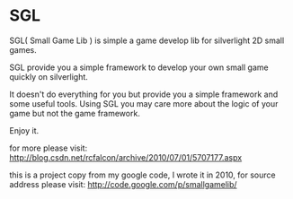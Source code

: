SGL
================================
SGL( Small Game Lib ) is simple a game develop lib for silverlight 2D small games.

SGL provide you a simple framework to develop your own small game quickly on silverlight.

It doesn't do everything for you but provide you a simple framework and some useful tools.
Using SGL you may care more about the logic of your game but not the game framework.

Enjoy it.

for more please visit: http://blog.csdn.net/rcfalcon/archive/2010/07/01/5707177.aspx

this is a project copy from my google code, I wrote it in 2010, for source address please visit: http://code.google.com/p/smallgamelib/
